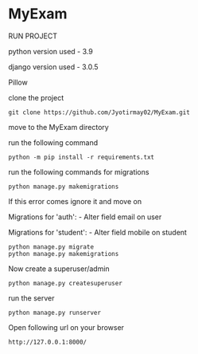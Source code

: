 # MyExam
RUN PROJECT

python version used - 3.9

django version used - 3.0.5

Pillow

clone the project
```
git clone https://github.com/Jyotirmay02/MyExam.git
```
move to the MyExam directory

run the following command
```
python -m pip install -r requirements.txt
```
run the following commands for migrations
```
python manage.py makemigrations
```

If this error comes ignore it and move on

Migrations for 'auth':
    - Alter field email on user
    
Migrations for 'student':
    - Alter field mobile on student
```
python manage.py migrate
python manage.py makemigrations
```
Now create a superuser/admin
```
python manage.py createsuperuser
```
run the server
```
python manage.py runserver
```
Open following url on your browser
```
http://127.0.0.1:8000/
```



